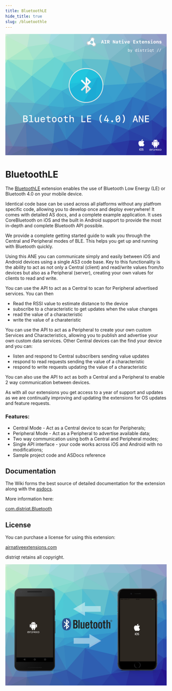 ```yaml
---
title: BluetoothLE
hide_title: true
slug: /bluetoothle
---
```


![](images/hero.png)

# BluetoothLE

The [BluetoothLE](https://airnativeextensions.com/extension/com.distriqt.BluetoothLE) extension 
enables the use of Bluetooth Low Energy (LE) or Bluetooth 4.0 on your mobile device.

Identical code base can be used across all platforms without any platfrom specific code, 
allowing you to develop once and deploy everywhere! It comes with detailed AS docs, and a 
complete example application. It uses CoreBluetooth on iOS and the built in Android support 
to provide the most in-depth and complete Bluetooth API possible.

We provide a complete getting started guide to walk you through the Central and Peripheral 
modes of BLE. This helps you get up and running with Bluetooth quickly.


Using this ANE you can communicate simply and easily between iOS and Android devices using 
a single AS3 code base. Key to this functionality is the ability to act as not only a Central 
(client) and read/write values from/to devices but also as a Peripheral (server), creating 
your own values for clients to read and write.

You can use the API to act as a Central to scan for Peripheral advertised services. You can then

- Read the RSSI value to estimate distance to the device
- subscribe to a characteristic to get updates when the value changes
- read the value of a characteristic
- write the value of a charateristic

You can use the API to act as a Peripheral to create your own custom Services and Characteristics, 
allowing you to publish and advertise your own custom data services. 
Other Central devices can the find your device and you can:

- listen and respond to Central subscribers sending value updates
- respond to read requests sending the value of a characteristic
- respond to write requests updating the value of a characteristic


You can also use the API to act as both a Central and a Peripheral to enable 2 way communication
between devices.

As with all our extensions you get access to a year of support and updates as we are continually 
improving and updating the extensions for OS updates and feature requests.


### Features:

- Central Mode - Act as a Central device to scan for Peripherals;
- Peripheral Mode - Act as a Peripheral to advertise available data;
- Two way communication using both a Central and Peripheral modes;
- Single API interface - your code works across iOS and Android with no modifications;
- Sample project code and ASDocs reference



## Documentation

The Wiki forms the best source of detailed documentation for the extension along 
with the [asdocs](https://docs.airnativeextensions.com/asdocs/bluetoothle). 

More information here: 

[com.distriqt.Bluetooth](https://airnativeextensions.com/extension/com.distriqt.BluetoothLE)


## License

You can purchase a license for using this extension:

[airnativeextensions.com](https://airnativeextensions.com/)

distriqt retains all copyright.




![](images/promo.png)